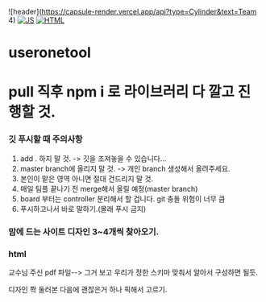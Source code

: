 ![header](https://capsule-render.vercel.app/api?type=Cylinder&text=Team 4)
[![JS](https://img.shields.io/badge/JavaScript-F7DF1E?style=flat-square&logo=JavaScript&logoColor=black)](github.com/bbb4756/useronetool)
[![HTML](https://img.shields.io/badge/HTML5-E34F26?style=flat-square&logo=HTML&logoColor=yellow)](github.com/bbb4756/useronetool)
# useronetool

# pull 직후 npm i 로 라이브러리 다 깔고 진행할 것.

### 깃 푸시할 때 주의사항


1. add . 하지 말 것. -> 깃을 조져놓을 수 있습니다...
2. master branch에 올리지 말 것. -> 개인 branch 생성해서 올려주세요.
3. 본인이 맡은 영역 아니면 절대 건드리지 말 것.
4. 매일 팀플 끝나기 전 merge해서 올릴 예정(master branch)
5. board 부터는 controller 분리해서 할 겁니다. git 충돌 위험이 너무 큼
6. 푸시하고나서 바로 말하기.(몰래 푸시 금지)

### 맘에 드는 사이트 디자인 3~4개씩 찾아오기. ####


### html


교수님 주신 pdf 파일--> 그거 보고 우리가 정한 스키마 맞춰서 알아서 구성하면 될듯.


디자인 쫙 둘러본 다음에 괜찮은거 하나 픽해서 고르기.
